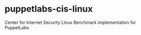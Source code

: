 puppetlabs-cis-linux
====================

Center for Internet Security Linux Benchmark implementation for PuppetLabs